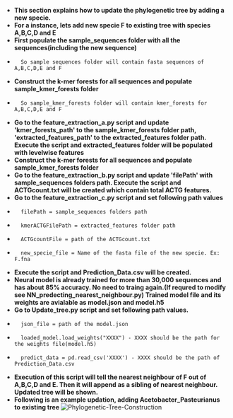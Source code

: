 * **This section explains how to update the phylogenetic tree by adding a new specie.**
* **For a instance, lets add new specie F to existing tree with species A,B,C,D and E**
* **First populate the sample_sequences folder with all the sequences(including the new sequence)**
*       So sample sequences folder will contain fasta sequences of A,B,C,D,E and F
* **Construct the k-mer forests for all sequences and populate sample_kmer_forests folder**
*       So sample_kmer_forests folder will contain kmer_forests for A,B,C,D,E and F
* **Go to the feature_extraction_a.py script and update 
'kmer_forests_path' to the sample_kmer_forests folder path, 'extracted_features_path' to the extracted_features folder path.
Execute the script and extracted_features folder will be populated with levelwise features**
* **Construct the k-mer forests for all sequences and populate sample_kmer_forests folder**
* **Go to the feature_extraction_b.py script and update 'filePath' with sample_sequences folders path.
Execute the script and ACTGcount.txt will be created which contain total ACTG features.**
* **Go to the feature_extraction_c.py script and set following path values**
*       filePath = sample_sequences folders path
*       kmerACTGFilePath = extracted_features folder path
*       ACTGcountFile = path of the ACTGcount.txt
*       new_specie_file = Name of the fasta file of the new specie. Ex: F.fna
* **Execute the script and Prediction_Data.csv will be created.**
* **Neural model is already trained for more than 30,000 sequences and has about 85% accuracy. No need to traing again.(If requred to modify see NN_predecting_nearest_neighbour.py)
Trained model file and its weights are avialable as model.json and model.h5**
* **Go to Update_tree.py script and set following path values.**
*       json_file = path of the model.json
*       loaded_model.load_weights("XXXX") - XXXX should be the path for the weights file(model.h5)
*       predict_data = pd.read_csv('XXXX') - XXXX should be the path of Prediction_Data.csv
* **Execution of this script will tell the nearest neighbour of F out of A,B,C,D and E. Then it will append as a sibling of nearest neighbour. Updated tree will be shown.**
* **Following is an example updation, adding Acetobacter_Pasteurianus to existing tree**
![Phylogenetic-Tree-Construction](https://raw.githubusercontent.com/gihanmora/Phylogenetic_tree_construction/master/Diagram/updation.PNG)


